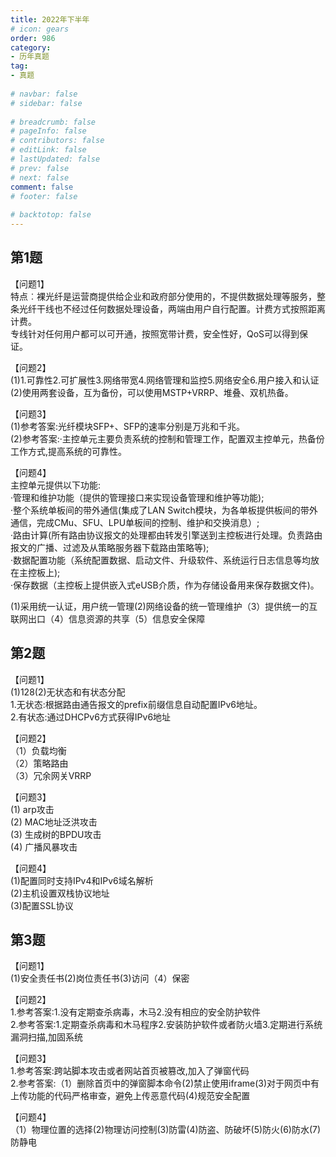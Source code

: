 ```yaml
---  
title: 2022年下半年  
# icon: gears  
order: 986  
category:  
- 历年真题  
tag:  
- 真题  
  
# navbar: false  
# sidebar: false  
  
# breadcrumb: false  
# pageInfo: false  
# contributors: false  
# editLink: false  
# lastUpdated: false  
# prev: false  
# next: false  
comment: false  
# footer: false  
  
# backtotop: false  
---  
```

## 第1题 ##

【问题1】  
特点︰裸光纤是运营商提供给企业和政府部分使用的，不提供数据处理等服务，整条光纤干线也不经过任何数据处理设备，两端由用户自行配置。计费方式按照距离计费。  
专线针对任何用户都可以可开通，按照宽带计费，安全性好，QoS可以得到保证。  
  
【问题2】  
(1)1.可靠性2.可扩展性3.网络带宽4.网络管理和监控5.网络安全6.用户接入和认证  
(2)使用两套设备，互为备份，可以使用MSTP+VRRP、堆叠、双机热备。  
  
【问题3】  
(1)参考答案:光纤模块SFP+、SFP的速率分别是万兆和千兆。  
(2)参考答案:·主控单元主要负责系统的控制和管理工作，配置双主控单元，热备份工作方式,提高系统的可靠性。  
  
【问题4】  
主控单元提供以下功能:  
·管理和维护功能（提供的管理接口来实现设备管理和维护等功能);  
·整个系统单板间的带外通信(集成了LAN Switch模块，为各单板提供板间的带外通信，完成CMu、SFU、LPU单板间的控制、维护和交换消息）;  
·路由计算(所有路由协议报文的处理都由转发引擎送到主控板进行处理。负责路由报文的广播、过滤及从策略服务器下载路由策略等);  
·数据配置功能（系统配置数据、启动文件、升级软件、系统运行日志信息等均放在主控板上);  
·保存数据（主控板上提供嵌入式eUSB介质，作为存储设备用来保存数据文件)。  
  
(1)采用统一认证，用户统一管理(2)网络设备的统一管理维护（3）提供统一的互联网出口（4）信息资源的共享（5）信息安全保障  


## 第2题 ##

【问题1】  
(1)128(2)无状态和有状态分配  
1.无状态:根据路由通告报文的prefix前缀信息自动配置IPv6地址。  
2.有状态:通过DHCPv6方式获得IPv6地址  
  
【问题2】  
（1）负载均衡  
（2）策略路由  
（3）冗余网关VRRP  
  
【问题3】  
(1) arp攻击  
(2) MAC地址泛洪攻击  
(3) 生成树的BPDU攻击  
(4) 广播风暴攻击  
  
【问题4】  
(1)配置同时支持IPv4和IPv6域名解析  
(2)主机设置双栈协议地址  
(3)配置SSL协议  


## 第3题 ##

【问题1】  
(1)安全责任书(2)岗位责任书(3)访问（4）保密  
  
【问题2】  
1.参考答案:1.没有定期查杀病毒，木马2.没有相应的安全防护软件  
2.参考答案:1.定期查杀病毒和木马程序2.安装防护软件或者防火墙3.定期进行系统漏洞扫描,加固系统  
  
【问题3】  
1.参考答案:跨站脚本攻击或者网站首页被篡改,加入了弹窗代码  
2.参考答案:（1）删除首页中的弹窗脚本命令(2)禁止使用iframe(3)对于网页中有上传功能的代码严格审查，避免上传恶意代码(4)规范安全配置  
  
【问题4】  
（1）物理位置的选择(2)物理访问控制(3)防雷(4)防盗、防破坏(5)防火(6)防水(7)防静电  

